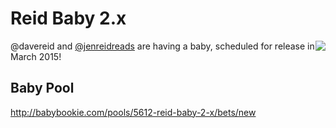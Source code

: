# Reid Baby 2.x

<img style="float: right" src="https://www.drupal.org/files/styles/thumbnail/public/images/druplicon.baby_.png?itok=g1IcMEgX">

@davereid and [@jenreidreads](https://www.twitter.com/jenreidreads) are having a baby, scheduled for release in March 2015!

## Baby Pool

http://babybookie.com/pools/5612-reid-baby-2-x/bets/new

